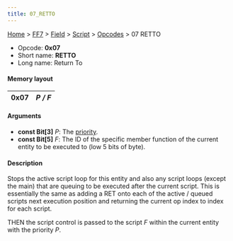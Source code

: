 ```yaml
---
title: 07_RETTO
---
```


[Home](../../../../index.md) > [FF7](../../../../FF7.md) > [Field](../../../Field.md) > [Script](../../Script.md) > [Opcodes](../Opcodes.md) > 07 RETTO

-   Opcode: **0x07**
-   Short name: **RETTO**
-   Long name: Return To

#### Memory layout

| 0x07 | *P / F* |
|------|---------|

#### Arguments

-   **const Bit\[3\]** *P*: The [priority](../Priorities.md).
-   **const Bit\[5\]** *F*: The ID of the specific member function of the current entity to be executed to (low 5 bits of byte).

#### Description

Stops the active script loop for this entity and also any script loops (except the main) that are queuing to be executed after the current script. This is essentially the same as adding a RET onto each of the active / queued scripts next execution position and returning the current op index to index for each script.

THEN the script control is passed to the script *F* within the current entity with the priority *P*.
